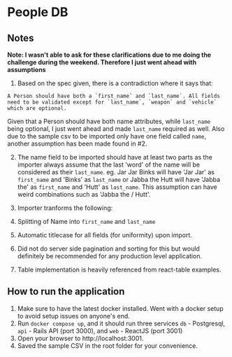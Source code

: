 # People DB

## Notes
__Note: I wasn't able to ask for these clarifications due to me doing the challenge during the weekend. Therefore I just went ahead with assumptions__

1. Based on the spec given, there is a contradiction where it says that:

```
A Person should have both a `first_name` and `last_name`. All fields
need to be validated except for `last_name`, `weapon` and `vehicle` which are optional.
```

Given that a Person should have both name attributes, while `last_name` being optional, I just went ahead and made `last_name` required as well. Also due to the sample csv to be imported only have one field called `name`, another assumption has been made found in #2.

2. The name field to be imported should have at least two parts as the importer always assume that the last 'word' of the name will be considered as their `last_name`. eg. Jar Jar Binks will have 'Jar Jar' as `first_name` and 'Binks' as `last_name` or Jabba the Hutt will have 'Jabba the' as `first_name` and 'Hutt' as `last_name`. This assumption can have weird combinations such as 'Jabba the / Hutt'.

3. Importer tranforms the following:
  1. Splitting of Name into `first_name` and `last_name`
  2. Automatic titlecase for all fields (for uniformity) upon import.

4. Did not do server side pagination and sorting for this but would definitely be recommended for any production level application.

5. Table implementation is heavily referenced from react-table examples.

## How to run the application
1. Make sure to have the latest docker installed. Went with a docker setup to avoid setup issues on anyone's end.
2. Run `docker compose up`, and it should run three services `db` - Postgresql, `api` - Rails API (port 3000), and `web` - ReactJS (port 3001)
3. Open your browser to http://localhost:3001.
4. Saved the sample CSV in the root folder for your convenience.